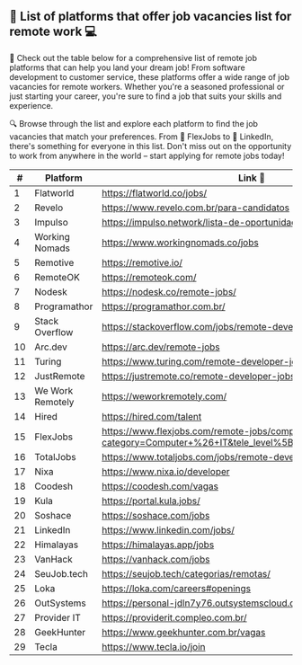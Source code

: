 ## 💼 List of platforms that offer job vacancies list for remote work 💻

👀 Check out the table below for a comprehensive list of remote job platforms that can help you land your dream job! From software development to customer service, these platforms offer a wide range of job vacancies for remote workers. Whether you're a seasoned professional or just starting your career, you're sure to find a job that suits your skills and experience.

🔍 Browse through the list and explore each platform to find the job vacancies that match your preferences. From 🌟 FlexJobs to 🤝 LinkedIn, there's something for everyone in this list. Don't miss out on the opportunity to work from anywhere in the world – start applying for remote jobs today!

| # | Platform | Link 🔗 |
| --- | --- | --- |
| 1 | Flatworld | https://flatworld.co/jobs/ |
| 2 | Revelo | https://www.revelo.com.br/para-candidatos |
| 3 | Impulso | https://impulso.network/lista-de-oportunidades |
| 4 | Working Nomads | https://www.workingnomads.co/jobs |
| 5 | Remotive | https://remotive.io/ |
| 6 | RemoteOK | https://remoteok.com/ |
| 7 | Nodesk | https://nodesk.co/remote-jobs/ |
| 8 | Programathor | https://programathor.com.br/ |
| 9 | Stack Overflow | https://stackoverflow.com/jobs/remote-developer-jobs |
| 10 | Arc.dev | https://arc.dev/remote-jobs |
| 11 | Turing | https://www.turing.com/remote-developer-jobs |
| 12 | JustRemote | https://justremote.co/remote-developer-jobs |
| 13 | We Work Remotely | https://weworkremotely.com/ |
| 14 | Hired | https://hired.com/talent |
| 15 | FlexJobs | https://www.flexjobs.com/remote-jobs/computer-it?category=Computer+%26+IT&tele_level%5B%5D=All+Telecommuting |
| 16 | TotalJobs | https://www.totaljobs.com/jobs/remote-developer |
| 17 | Nixa | https://www.nixa.io/developer |
| 18 | Coodesh | https://coodesh.com/vagas |
| 19 | Kula | https://portal.kula.jobs/ |
| 20 | Soshace | https://soshace.com/jobs |
| 21 | LinkedIn | https://www.linkedin.com/jobs/ |
| 22 | Himalayas | https://himalayas.app/jobs |
| 23 | VanHack | https://vanhack.com/jobs |
| 24 | SeuJob.tech | https://seujob.tech/categorias/remotas/ |
| 25 | Loka | https://loka.com/careers#openings |
| 26 | OutSystems | https://personal-jdln7y76.outsystemscloud.com/VagasTI/Vagas |
| 27 | Provider IT | https://providerit.compleo.com.br/ |
| 28 | GeekHunter | https://www.geekhunter.com.br/vagas |
| 29 | Tecla | https://www.tecla.io/join |